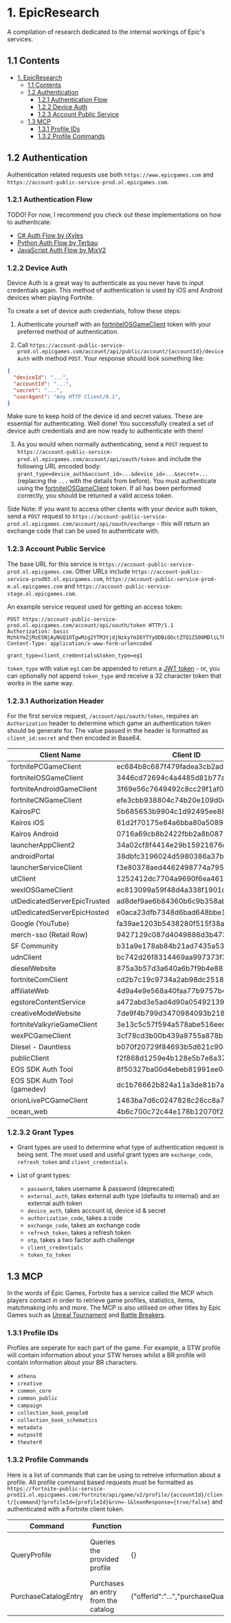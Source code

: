 # 1. EpicResearch
A compilation of research dedicated to the internal workings of Epic's services.

## 1.1 Contents

- [1. EpicResearch](#1-epicresearch)
  - [1.1 Contents](#11-contents)
  - [1.2 Authentication](#12-authentication)
    - [1.2.1 Authentication Flow](#121-authentication-flow)
    - [1.2.2 Device Auth](#122-device-auth)
    - [1.2.3 Account Public Service](#123-account-public-service)
  - [1.3 MCP](#13-mcp)
    - [1.3.1 Profile IDs](#131-profile-ids)
    - [1.3.2 Profile Commands](#132-profile-commands)

## 1.2 Authentication
Authentication related requests use both `https://www.epicgames.com` and `https://account-public-service-prod.ol.epicgames.com`.

### 1.2.1 Authentication Flow
TODO! For now, I recommend you check out these implementations on how to authenticate:
- [C# Auth Flow by iXyles](https://gist.github.com/iXyles/ec40cb40a2a186425ec6bfb9dcc2ddda)
- [Python Auth Flow by Terbau](https://gist.github.com/Terbau/9a07849fb30c0232af730265c327e27c)
- [JavaScript Auth Flow by MixV2](https://gist.github.com/MixV2/8483cc20ba2055e78fa72336da1e0bf7)

### 1.2.2 Device Auth
Device Auth is a great way to authenticate as you never have to input credentials again. This method of authentication is used by iOS and Android devices when playing Fortnite.

To create a set of device auth credentials, follow these steps:
1. Authenticate yourself with an [fortniteIOSGameClient](https://github.com/MixV2/EpicResearch#1231-authorization-header) token with your preferred method of authentication.

2. Call `https://account-public-service-prod.ol.epicgames.com/account/api/public/account/{accountId}/deviceAuth` with method `POST`. Your response should look something like:
```json
{
  "deviceId": "...",
  "accountId": "...",
  "secret": "...",
  "userAgent": "Any HTTP Client/0.1",
}
```
Make sure to keep hold of the device id and secret values. These are essential for authenticating.
Well done! You successfully created a set of device auth credentials and are now ready to authenticate with them!

3. As you would when normally authenticating, send a `POST` request to `https://account-public-service-prod.ol.epicgames.com/account/api/oauth/token` and include the following URL encoded body:
`grant_type=device_auth&account_id=...&device_id=...&secret=...` (replacing the `...` with the details from before). You must authenticate using the [fortniteIOSGameClient](https://github.com/MixV2/EpicResearch#authorization-header) token. If all has been performed correctly, you should be returned a valid access token.

Side Note: If you want to access other clients with your device auth token, send a `POST` request to `https://account-public-service-prod.ol.epicgames.com/account/api/oauth/exchange` - this will return an exchange code that can be used to authenticate with.

### 1.2.3 Account Public Service
  The base URL for this service is `https://account-public-service-prod.ol.epicgames.com`. Other URLs include `https://account-public-service-prod03.ol.epicgames.com`, `https://account-public-service-prod-m.ol.epicgames.com` and `https://account-public-service-stage.ol.epicgames.com`.
  
An example service request used for getting an access token:
```http
POST https://account-public-service-prod.ol.epicgames.com/account/api/oauth/token HTTP/1.1
Authorization: basic MzhkYmZjMzE5NjAyNGQ1OTgwMzg2YTM3YjdjNzkyYmI6YTYyODBiODctZTQ1ZS00MDliLTk2ODEtOGYxNWViN2RiY2Y1
Content-Type: application/x-www-form-urlencoded

grant_type=client_credentials&token_type=eg1
```

`token_type` with value `eg1` can be appended to return a [JWT token](https://jwt.io/introduction/) - or, you can optionally not append `token_type` and receive a 32 character token that works in the same way.

  ### 1.2.3.1 Authorization Header
  For the first service request, `/account/api/oauth/token`, requires an `Authorization` header to determine which game an authentication token should be generate for. The value passed in the header is formatted as `client_id:secret` and then encoded in Base64.
  
  | Client Name | Client ID | Secret |
  | - | - | - |
  | fortnitePCGameClient | ec684b8c687f479fadea3cb2ad83f5c6 | e1f31c211f28413186262d37a13fc84d |
  | fortniteIOSGameClient | 3446cd72694c4a4485d81b77adbb2141 | 9209d4a5e25a457fb9b07489d313b41a |
  | fortniteAndroidGameClient | 3f69e56c7649492c8cc29f1af08a8a12 | b51ee9cb12234f50a69efa67ef53812e |
  | fortniteCNGameClient | efe3cbb938804c74b20e109d0efc1548 | 6e31bdbae6a44f258474733db74f39ba |
  | KairosPC | 5b685653b9904c1d92495ee8859dcb00 | 7Q2mcmneyuvPmoRYfwM7gfErA6iUjhXr |
  | Kairos iOS | 61d2f70175e84a6bba80a5089e597e1c | FbiZv3wbiKpvVKrAeMxiR6WhxZWVbrvA |
  | Kairos Android | 0716a69cb8b2422fbb2a8b0879501471 | cGthdfG68tyE7M3ZHMu3sXUBwqhibKFp |
  | launcherAppClient2 | 34a02cf8f4414e29b15921876da36f9a | daafbccc737745039dffe53d94fc76cf |
  | androidPortal | 38dbfc3196024d5980386a37b7c792bb | a6280b87-e45e-409b-9681-8f15eb7dbcf5 |
  | launcherServiceClient | f3e80378aed4462498774a7951cd263f | Unknown |
  | utClient | 1252412dc7704a9690f6ea4611bc81ee | 2ca0c925b4674852bff92b26f8322434 |
  | wexIOSGameClient | ec813099a59f48d4a338f1901c1609db | 72f6db62-0e3e-4439-97df-ee21f7b0ae94 |
  | utDedicatedServerEpicTrusted | ad8def9ae6b84360b6c9b358aba06262 | Unknown |
  | utDedicatedServerEpicHosted | e0aca23dfb7348d6bad648bbe175a6e6 | Unknown |
  | Google (YouTube) | fa39ae1203b5438280f515f38a50f08e | 1564071012329 |
  | merch-sso (Retail Row) | 9427129c087d4049886d3b47349d1aad | 95ba71fc75198ebce22b69dc89e5b27adcf78ec1 |
  | SF Community | b31a9e178ab84b21ad7435a53e4da4af | Not Applicable |
  | udnClient | bc742d26f8314469aa997373f39c876e | Not Applicable |
  | dieselWebsite | 875a3b57d3a640a6b7f9b4e883463ab4 | Not Applicable |
  | fortniteComClient | cd2b7c19c9734a2ab98dc251868d7724 | Not Applicable |
  | affiliateWeb | 4d9a4e9e568a40faa77b9757b4fac210 | Not Applicable |
  | egstoreContentService | a472abd3e5ad4d90a0549213906dcf3f | Not Applicable |
  | creativeModeWebsite | 7de9f4b799d3470984093b218287dc72 | Not Applicable |
  | fortniteValkyrieGameClient | 3e13c5c57f594a578abe516eecb673fe | 530e316c337e409893c55ec44f22cd62 |
  | wexPCGameClient | 3cf78cd3b00b439a8755a878b160c7ad | b383e0f4-f0cc-4d14-99e3-813c33fc1e9d |
  | Diesel - Dauntless | b070f20729f84693b5d621c904fc5bc2 | HG@XE&TGCxEJsgT#&\_p2]=aRo#~>=>+c6PhR)zXP |
  | publicClient | f2f868d1259e4b128e5b7e8a3732cb1a | Not Applicable |
  | EOS SDK Auth Tool | 8f50327ba00d4ebeb81991ee04a42fc1 | 0b0d21c7-c195-4c75-abb0-00ebc36b60f5 |
  | EOS SDK Auth Tool (gamedev) | dc1b76662b824a11a3de81b7aabc2169 | 3ed26ae3-c7fc-4fea-949a-dc6b7cee7b25 |
  | orionLivePCGameClient | 1483ba7d6c0247828c26cc8a74a9a183 | Unknown |
  | ocean_web | 4b6c700c72c44e178b12070f2719af1a | Not Applicable |
  
  ### 1.2.3.2 Grant Types
  - Grant types are used to determine what type of authentication request is being sent. The most used and useful grant types are `exchange_code`, `refresh_token` and `client_credentials`.
  
  - List of grant types:
    - `password`, takes username & password (deprecated)
    - `external_auth`, takes external auth type (defaults to internal) and an external auth token
    - `device_auth`, takes account id, device id & secret
    - `authorization_code`, takes a code
    - `exchange_code`, takes an exchange code
    - `refresh_token`, takes a refresh token
    - `otp`, takes a two factor auth challenge
    - `client_credentials`
    - `token_to_token`

## 1.3 MCP
In the words of Epic Games, Fortnite has a service called the MCP which players contact in order to retrieve game profiles, statistics, items, matchmaking info and more. The MCP is also utilised on other titles by Epic Games such as [Unreal Tournament](https://www.epicgames.com/unrealtournament/) and [Battle Breakers](https://www.epicgames.com/battlebreakers/en-US/home).

  ### 1.3.1 Profile IDs
  Profiles are seperate for each part of the game. For example, a STW profile will contain information about your STW heroes whilst a BR profile will contain information about your BR characters.
  
  - `athena`
  - `creative`
  - `common_core`
  - `common_public`
  - `campaign`
  - `collection_book_people0`
  - `collection_book_schematics`
  - `metadata`
  - `outpost0`
  - `theater0`

  ### 1.3.2 Profile Commands
  Here is a list of commands that can be using to retreive information about a profile.
  All profile command based requests must be formatted as `https://fortnite-public-service-prod11.ol.epicgames.com/fortnite/api/game/v2/profile/{accountId}/client/{command}?profileId={profileId}&rvn=-1&leanResponse={true/false}` and authenticated with a Fortnite client token.
  
  | Command | Function | Payload | Applies To |
  | - | - | - | - |
  | QueryProfile | Queries the provided profile | {} | Fortnite, Battle Breakers, Unreal Tournament |
  | PurchaseCatalogEntry | Purchases an entry from the catalog | {"offerId":"...","purchaseQuantity":1,"currency":"MtxCurrency","currencySubType":"","expectedTotalPrice":...,"gameContext":""} | Fortnite, Battle Breakers |
